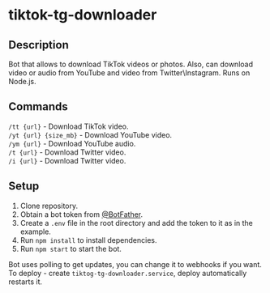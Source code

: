 # tiktok-tg-downloader

## Description

Bot that allows to download TikTok videos or photos.
Also, can download video or audio from YouTube and video from Twitter\Instagram.
Runs on Node.js.

## Commands

`/tt {url}` - Download TikTok video.  
`/yt {url} {size_mb}` - Download YouTube video.  
`/ym {url}` - Download YouTube audio.  
`/t {url}` - Download Twitter video.  
`/i {url}` - Download Twitter video.

## Setup

1. Clone repository.
2. Obtain a bot token from [@BotFather](https://t.me/BotFather).
3. Create a `.env` file in the root directory and add the token to it as in the example.
4. Run `npm install` to install dependencies.
5. Run `npm start` to start the bot.

Bot uses polling to get updates, you can change it to webhooks if you want.  
To deploy - create `tiktog-tg-downloader.service`, deploy automatically restarts it.